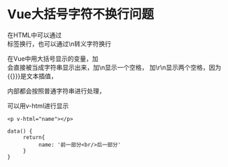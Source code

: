 # Vue大括号字符不换行问题

在HTML中可以通过<br/>标签换行，也可以通过\n转义字符换行

在Vue中用大括号显示的变量，加<br/>会直接被当成字符串显示出来，加\n显示一个空格，
加\r\n显示两个空格，因为{{}}}是文本插值，

内部都会按照普通字符串进行处理，

可以用v-html进行显示


```
<p v-html="name"></p>

data() {
     return{
          name: '前一部分<br/>后一部分'
     }
}

```
